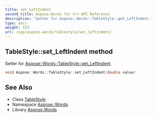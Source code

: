 ```yaml
---
title: set_LeftIndent
second_title: Aspose.Words for C++ API Reference
description: 'Setter for Aspose::Words::TableStyle::get_LeftIndent.'
type: docs
weight: 313
url: /cpp/aspose.words/tablestyle/set_leftindent/
---
```

## TableStyle::set_LeftIndent method


Setter for [Aspose::Words::TableStyle::get_LeftIndent](../get_leftindent/).

```cpp
void Aspose::Words::TableStyle::set_LeftIndent(double value)
```

## See Also

* Class [TableStyle](../)
* Namespace [Aspose::Words](../../)
* Library [Aspose.Words](../../../)
